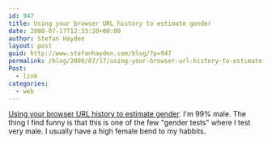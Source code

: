 ```yaml
---
id: 947
title: Using your browser URL history to estimate gender
date: 2008-07-17T12:33:20+00:00
author: Stefan Hayden
layout: post
guid: http://www.stefanhayden.com/blog/?p=947
permalink: /blog/2008/07/17/using-your-browser-url-history-to-estimate-gender/
Post:
  - link
categories:
  - web
---
```

<a href="http://www.mikeonads.com/2008/07/13/using-your-browser-url-history-estimate-gender/">Using your browser URL history to estimate gender</a>. I'm 99% male. The thing I find funny is that this is one of the few "gender tests" where I test very male. I usually have a high female bend to my habbits.